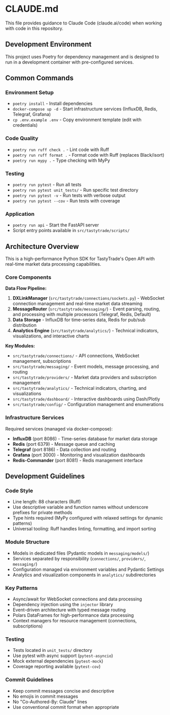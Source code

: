 # CLAUDE.md

This file provides guidance to Claude Code (claude.ai/code) when working with code in this repository.

## Development Environment

This project uses Poetry for dependency management and is designed to run in a development container with pre-configured services.

## Common Commands

### Environment Setup
- `poetry install` - Install dependencies
- `docker-compose up -d` - Start infrastructure services (InfluxDB, Redis, Telegraf, Grafana)
- `cp .env.example .env` - Copy environment template (edit with credentials)

### Code Quality
- `poetry run ruff check .` - Lint code with Ruff
- `poetry run ruff format .` - Format code with Ruff (replaces Black/isort)
- `poetry run mypy .` - Type checking with MyPy

### Testing
- `poetry run pytest` - Run all tests
- `poetry run pytest unit_tests/` - Run specific test directory
- `poetry run pytest -v` - Run tests with verbose output
- `poetry run pytest --cov` - Run tests with coverage

### Application
- `poetry run api` - Start the FastAPI server
- Script entry points available in `src/tastytrade/scripts/`

## Architecture Overview

This is a high-performance Python SDK for TastyTrade's Open API with real-time market data processing capabilities.

### Core Components

**Data Flow Pipeline:**
1. **DXLinkManager** (`src/tastytrade/connections/sockets.py`) - WebSocket connection management and real-time market data streaming
2. **MessageRouter** (`src/tastytrade/messaging/`) - Event parsing, routing, and processing with multiple processors (Telegraf, Redis, Default)
3. **Data Storage** - InfluxDB for time-series data, Redis for pub/sub distribution
4. **Analytics Engine** (`src/tastytrade/analytics/`) - Technical indicators, visualizations, and interactive charts

**Key Modules:**
- `src/tastytrade/connections/` - API connections, WebSocket management, subscriptions
- `src/tastytrade/messaging/` - Event models, message processing, and routing
- `src/tastytrade/providers/` - Market data providers and subscription management
- `src/tastytrade/analytics/` - Technical indicators, charting, and visualizations
- `src/tastytrade/dashboard/` - Interactive dashboards using Dash/Plotly
- `src/tastytrade/config/` - Configuration management and enumerations

### Infrastructure Services

Required services (managed via docker-compose):
- **InfluxDB** (port 8086) - Time-series database for market data storage
- **Redis** (port 6379) - Message queue and caching
- **Telegraf** (port 8186) - Data collection and routing
- **Grafana** (port 3000) - Monitoring and visualization dashboards
- **Redis-Commander** (port 8081) - Redis management interface

## Development Guidelines

### Code Style
- Line length: 88 characters (Ruff)
- Use descriptive variable and function names without underscore prefixes for private methods
- Type hints required (MyPy configured with relaxed settings for dynamic patterns)
- Universal tooling: Ruff handles linting, formatting, and import sorting

### Module Structure
- Models in dedicated files (Pydantic models in `messaging/models/`)
- Services separated by responsibility (`connections/`, `providers/`, `messaging/`)
- Configuration managed via environment variables and Pydantic Settings
- Analytics and visualization components in `analytics/` subdirectories

### Key Patterns
- Async/await for WebSocket connections and data processing
- Dependency injection using the `injector` library
- Event-driven architecture with typed message routing
- Polars DataFrames for high-performance data processing
- Context managers for resource management (connections, subscriptions)

### Testing
- Tests located in `unit_tests/` directory
- Use pytest with async support (`pytest-asyncio`)
- Mock external dependencies (`pytest-mock`)
- Coverage reporting available (`pytest-cov`)

### Commit Guidelines
- Keep commit messages concise and descriptive
- No emojis in commit messages
- No "Co-Authored-By: Claude" lines
- Use conventional commit format when appropriate
